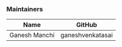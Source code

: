 ### Maintainers

| Name                    | GitHub                    |
| ----------------------- | --------------------------|
| Ganesh Manchi           | ganeshvenkatasai          |

